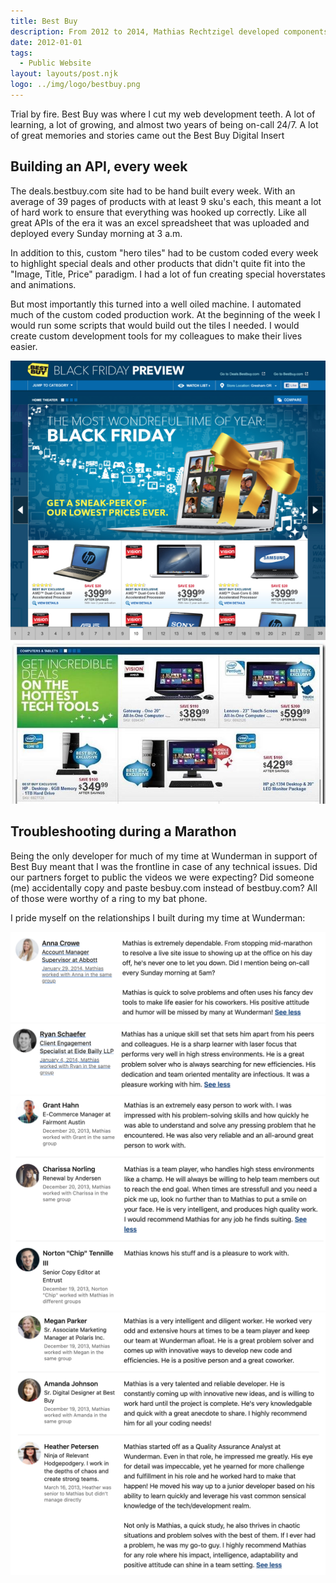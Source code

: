 ```yaml
---
title: Best Buy
description: From 2012 to 2014, Mathias Rechtzigel developed components for deals.bestbuy.com and supporting properties.
date: 2012-01-01
tags:
  - Public Website
layout: layouts/post.njk
logo: ../img/logo/bestbuy.png
---
```


<p class="lead-p">Trial by fire. Best Buy was where I cut my web development teeth. A lot of learning, a lot of growing, and almost two years of being on-call 24/7. A lot of great memories and stories came out the Best Buy Digital Insert</p>

## Building an API, every week
The deals.bestbuy.com site had to be hand built every week. With an average of 39 pages of products with at least 9 sku's each, this meant a lot of hard work to ensure that everything was hooked up correctly. Like all great APIs of the era it was an excel spreadsheet that was uploaded and deployed every Sunday morning at 3 a.m.

In addition to this, custom "hero tiles" had to be custom coded every week to highlight special deals and other products that didn't quite fit into the "Image, Title, Price" paradigm. I had a lot of fun creating special hoverstates and animations.

But most importantly this turned into a well oiled machine. I automated much of the custom coded production work. At the beginning of the week I would run some scripts that would build out the tiles I needed. I would create custom development tools for my colleagues to make their lives easier.

<img src="/img/bestbuy/home-page.png" alt="Screenshot of the homepage black friday experience."/>
<img src="/img/bestbuy/inner-page.jpeg" alt="Screenshot of inner tiled experience.."/>

## Troubleshooting during a Marathon

Being the only developer for much of my time at Wunderman in support of Best Buy meant that I was the frontline in case of any technical issues. Did our partners forget to public the videos we were expecting? Did someone (me) accidentally copy and paste besbuy.com instead of bestbuy.com? All of those were worthy of a ring to my bat phone. 

I pride myself on the relationships I built during my time at Wunderman:


<img src="/img/bestbuy/quote-1.png" alt=""/>
<img src="/img/bestbuy/quote-2.png" alt=""/>
<img src="/img/bestbuy/quote-3.png" alt=""/>
<img src="/img/bestbuy/quote-4.png" alt=""/>
